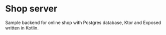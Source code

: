 # Shop server

Sample backend for online shop with Postgres database, Ktor and Exposed written in Kotlin.